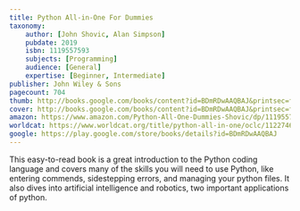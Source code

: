 ```yaml
---
title: Python All-in-One For Dummies
taxonomy:
	author: [John Shovic, Alan Simpson]
	pubdate: 2019
	isbn: 1119557593
	subjects: [Programming]
	audience: [General]
	expertise: [Beginner, Intermediate]
publisher: John Wiley & Sons
pagecount: 704
thumb: http://books.google.com/books/content?id=BDmRDwAAQBAJ&printsec=frontcover&img=1&zoom=2&edge=curl&imgtk=AFLRE71iWQvguSctcLT2jXzCIRanaolwKeopFlNjPqmOZBJizAQASLSZhIC6fMJip8Y__EIpWkOuTA6may_qb4k4lRDViAseO0yQ1SIRkPebE21x9-mmtWvNezcctBNNSii2g1_nsb-Y&source=gbs_api
cover: http://books.google.com/books/content?id=BDmRDwAAQBAJ&printsec=frontcover&img=1&zoom=6&edge=curl&imgtk=AFLRE72E6_URH_axv_e5uuAfnrxF_T_K9cMzyad-oERdWfbFGogghyM05Shox6QGuLZ3SJmCSjhyEpVG6q0mdaGkUcRyBfpVskXOJ-UCbt5Bncs-Oz05CCcEtir2HLPnHmJrsfSB-TC_&source=gbs_api
amazon: https://www.amazon.com/Python-All-One-Dummies-Shovic/dp/1119557593/ref=sr_1_1?keywords=Python+all-in-one&qid=1575492272&sr=8-1
worldcat: https://www.worldcat.org/title/python-all-in-one/oclc/1122746992&referer=brief_results
google: https://play.google.com/store/books/details?id=BDmRDwAAQBAJ
---
```

This easy-to-read book is a great introduction to the Python coding language and covers many of the skills you will need to use Python, like entering commends, sidestepping errors, and managing your python files.  It also dives into artificial intelligence and robotics, two important applications of python.